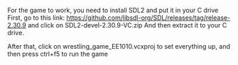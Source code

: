 For the game to work, you need to install SDL2 and put it in your C drive
First, go to this link: https://github.com/libsdl-org/SDL/releases/tag/release-2.30.9 and click on SDL2-devel-2.30.9-VC.zip
And then extract it to your C drive.

After that, click on wrestling_game_EE1010.vcxproj to set everything up, and then press ctrl+f5 to run the game 
